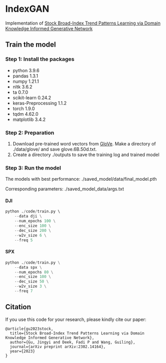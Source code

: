 # IndexGAN

Implementation of [Stock Broad-Index Trend Patterns Learning via Domain Knowledge Informed Generative Network](https://arxiv.org/pdf/2302.14164v1.pdf)

## Train the model 
### Step 1: Install the packages
* python 3.9.6
* pandas 1.3.1
* numpy 1.21.1
* nltk 3.6.2
* ta 0.7.0
* scikit-learn 0.24.2
* keras-Preprocessing 1.1.2
* torch 1.9.0
* tqdm 4.62.0
* matplotlib 3.4.2

### Step 2: Preparation
1. Download pre-trained word vectors from [GloVe](https://nlp.stanford.edu/projects/glove/). Make a directory of ./data/glove/ and save glove.6B.50d.txt.
2. Create a directory ./outputs to save the training log and trained model

### Step 3: Run the model
The models with best performance: ./saved_model/data/final_model.pth

Corresponding parameters: ./saved_model_data/args.txt
#### DJI
```Python
python ./code/train.py \ 
    --data dji \
    --num_epochs 100 \
    --enc_size 100 \
    --dec_size 200 \
    --w2v_size 6 \
    --freq 5
```
#### SPX
```Python
python ./code/train.py \
    --data spx \
    --num_epochs 80 \
    --enc_size 100 \
    --dec_size 50 \
    --w2v_size 3 \
    --freq 7
```

## Citation
If you use this code for your research, please kindly cite our paper:
```
@article{gu2023stock,
  title={Stock Broad-Index Trend Patterns Learning via Domain Knowledge Informed Generative Network},
  author={Gu, Jingyi and Deek, Fadi P and Wang, Guiling},
  journal={arXiv preprint arXiv:2302.14164},
  year={2023}
}
```
